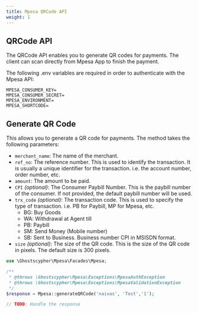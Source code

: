 ```yaml
---
title: Mpesa QRCode API
weight: 1
---
```


## QRCode API

The QRCode API enables you to generate QR codes for payments. The client can scan directly from Mpesa App to finish the payment.

The following .env variables are required in order to authenticate with the Mpesa API:

```dotenv
MPESA_CONSUMER_KEY=
MPESA_CONSUMER_SECRET=
MPESA_ENVIRONMENT=
MPESA_SHORTCODE=
```

## Generate QR Code

This allows you to generate a QR code for payments. The method takes the following parameters:

- `merchant_name`: The name of the merchant.
- `ref_no`: The reference number. This is used to identify the transaction. It is usually a unique identifier for the transaction. i.e. the account number, order number, etc.
- `amount`: The amount to be paid.
- `CPI` *(optional)*: The Consumer Paybill Number. This is the paybill number of the consumer. If not provided, the default paybill number will be used.
- `trx_code` *(optional)*: The transaction code. This is used to specify the type of transaction. i.e. PB for Paybill, MP for Mpesa, etc.
  - BG: Buy Goods
  - WA: Withdrawal at Agent till
  - PB: Paybill
  - SM: Send Money (Mobile number)
  - SB: Sent to Business. Business number CPI in MSISDN format.
- `size` *(optional)*: The size of the QR code. This is the size of the QR code in pixels. The default size is 300 pixels.

```php
use \Ghostscypher\Mpesa\Facades\Mpesa;

/**
 * @throws \Ghostscypher\Mpesa\Exceptions\MpesaAuthException
 * @throws \Ghostscypher\Mpesa\Exceptions\MpesaValidationException
 */
$response = Mpesa::generateQRCode('naivas', 'Test','1');

// TODO: Handle the response

```
